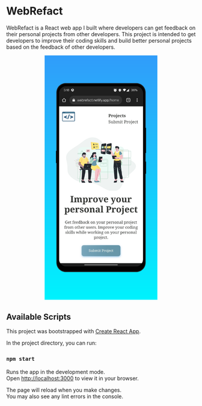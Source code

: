 # WebRefact

WebRefact is a React web app I built where developers can get feedback on their personal projects from other developers. This project is intended to get developers to improve their coding skills and build better personal projects based on the feedback of other developers.


<p align="center">
  <a href="https://webrefact.netlify.app/home">
  <img width="300" src="https://github.com/1Zapien/WebRefact/blob/main/src/images/webRgit.png" alt="WebRefact sample img
                                                                                                    "></a>
</p>

## Available Scripts

This project was bootstrapped with [Create React App](https://github.com/facebook/create-react-app).

In the project directory, you can run:

### `npm start`

Runs the app in the development mode.\
Open [http://localhost:3000](http://localhost:3000) to view it in your browser.

The page will reload when you make changes.\
You may also see any lint errors in the console.
